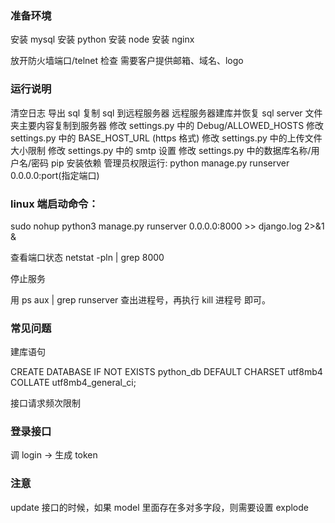 ### 准备环境

安装 mysql
安装 python
安装 node
安装 nginx

放开防火墙端口/telnet 检查
需要客户提供邮箱、域名、logo

### 运行说明

清空日志
导出 sql
复制 sql 到远程服务器
远程服务器建库并恢复 sql
server 文件夹主要内容复制到服务器
修改 settings.py 中的 Debug/ALLOWED_HOSTS
修改 settings.py 中的 BASE_HOST_URL (https 格式)
修改 settings.py 中的上传文件大小限制
修改 settings.py 中的 smtp 设置
修改 settings.py 中的数据库名称/用户名/密码
pip 安装依赖
管理员权限运行: python manage.py runserver 0.0.0.0:port(指定端口)

### linux 端启动命令：

sudo nohup python3 manage.py runserver 0.0.0.0:8000 >> django.log 2>&1 &

查看端口状态
netstat -pln | grep 8000

停止服务

用 ps aux | grep runserver 查出进程号，再执行 kill 进程号 即可。

### 常见问题

建库语句

CREATE DATABASE IF NOT EXISTS python_db DEFAULT CHARSET utf8mb4 COLLATE utf8mb4_general_ci;

接口请求频次限制

### 登录接口

调 login -> 生成 token

### 注意

update 接口的时候，如果 model 里面存在多对多字段，则需要设置 explode

